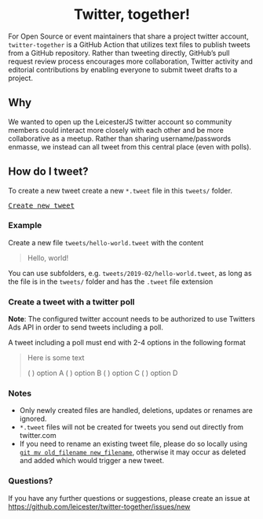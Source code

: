 <h1 align="center">Twitter, together!</h1>

For Open Source or event maintainers that share a project twitter account, `twitter-together` is a GitHub Action that utilizes text files to publish tweets from a GitHub repository. Rather than tweeting directly, GitHub’s pull request review process encourages more collaboration, Twitter activity and editorial contributions by enabling everyone to submit tweet drafts to a project.

## Why
We wanted to open up the LeicesterJS twitter account so community members could interact more closely with each other and be more collaborative as a meetup.
Rather than sharing username/passwords enmasse, we instead can all tweet from this central place (even with polls).

## How do I tweet?

To create a new tweet create a new `*.tweet` file in this `tweets/` folder.

<kbd>[Create new tweet](../../../new/master/?filename=tweets/<your-path>.tweet)</kbd>

### Example

Create a new file `tweets/hello-world.tweet` with the content

> Hello, world!

You can use subfolders, e.g. `tweets/2019-02/hello-world.tweet`, as long as the file is in the `tweets/` folder and has the `.tweet` file extension

### Create a tweet with a twitter poll

**Note**: The configured twitter account needs to be authorized to use Twitters Ads API in order to send tweets including a poll.

A tweet including a poll must end with 2-4 options in the following format

> Here is some text
>
> ( ) option A
> ( ) option B
> ( ) option C
> ( ) option D

### Notes

- Only newly created files are handled, deletions, updates or renames are ignored.
- `*.tweet` files will not be created for tweets you send out directly from twitter.com
- If you need to rename an existing tweet file, please do so locally using [`git mv old_filename new_filename`](https://help.github.com/en/articles/renaming-a-file-using-the-command-line), otherwise it may occur as deleted and added which would trigger a new tweet.

### Questions?

If you have any further questions or suggestions, please create an issue at https://github.com/leicester/twitter-together/issues/new
